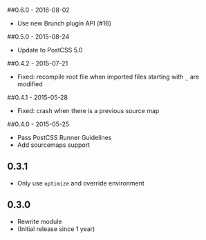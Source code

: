 ##0.6.0 - 2016-08-02

- Use new Brunch plugin API (#16)

##0.5.0 - 2015-08-24

- Update to PostCSS 5.0

##0.4.2 - 2015-07-21

- Fixed: recompile root file when imported files starting with `_` are modified

##0.4.1 - 2015-05-28

- Fixed: crash when there is a previous source map

##0.4.0 - 2015-05-25

- Pass PostCSS Runner Guidelines
- Add sourcemaps support

## 0.3.1

- Only use `optimize` and override environment

## 0.3.0

- Rewrite module
- (Initial release since 1 year)